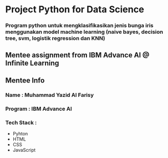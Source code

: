 # Project Python for Data Science 
### Program python untuk mengklasifikasikan jenis bunga iris menggunakan model machine learning (naive bayes, decision tree, svm, logistik regression dan KNN) 

## Mentee assignment from IBM Advance AI @ Infinite Learning
## Mentee Info

### Name : Muhammad Yazid Al Farisy
### Program : IBM Advance AI
### Tech Stack :
- Pyhton
- HTML
- CSS
- JavaScript
